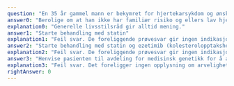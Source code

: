 ```yaml
---
question: "En 35 år gammel mann er bekymret for hjertekarsykdom og ønsker forebyggende behandling. Han har lest på internett om kolesterol og nevner at han spesielt har merket seg at det i familier kan gå i arv. Han opplyser at ektefellen til hans søster nylig gjennomgikk et stort hjerteinfarkt. Etter dette ble han satt på tabletter mot høyt kolesterol (statin) for å forebygge nye hendelser. Han er fysisk aktiv uten begrensning. Status presens u.a., BT 140/75 mmHg, puls 75 regelmessig. Normalt EKG. Totalkolesterol 4,9 mmol/L (ref. 3,3-6,9), HDL 1,5 mmol/L (ref. 0,8-2,1), LDL 2,8 mmol/L (ref. 1,4-4,7) mmol/L. HbA1c 40 mmol/mol (ref. <42). Du er i ferd med å ringe pasienten for å opplyse om prøvesvar og å gi dine råd. Hva er beste tiltak?"
answer0: "Berolige om at han ikke har familiær risiko og ellers lav hjertekar-risiko"
explanation0: "Generelle livsstilsråd gir alltid mening."
answer1: "Starte behandling med statin"
explanation1: "Feil svar. De foreliggende prøvesvar gir ingen indikasjon for medisinsk behandling."
answer2: "Starte behandling med statin og ezetimib (kolesterolopptakshemmer)"
explanation2: "Feil svar. De foreliggende prøvesvar gir ingen indikasjon for medisinsk behandling."
answer3: "Henvise pasienten til avdeling for medisinsk genetikk for å avklare om det foreligger familiær hyperkolesterolemi"
explanation3: "Feil svar. Det foreligger ingen opplysning om arvelighet i mannens sykehistorie."
rightAnswer: 0
---
```

